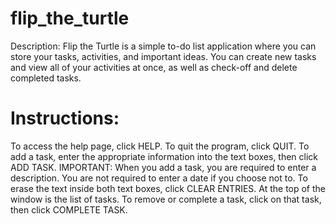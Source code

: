 # flip_the_turtle
Description:
Flip the Turtle is a simple to-do list application where you can store your tasks, activities, and important ideas.
You can create new tasks and view all of your activities at once, as well as check-off and delete completed tasks.

# Instructions:
To access the help page, click HELP.
To quit the program, click QUIT.
To add a task, enter the appropriate information into the text boxes, then click ADD TASK.
IMPORTANT: When you add a task, you are required to enter a description. You are not required to enter a date if you choose not to.
To erase the text inside both text boxes, click CLEAR ENTRIES.
At the top of the window is the list of tasks. To remove or complete a task, click on that task, then click COMPLETE TASK.
